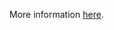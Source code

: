 More information [here](https://docs.bridgecrew.io/docs/ensure-github-organization-and-repository-webhooks-are-using-https).
